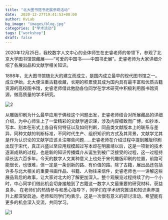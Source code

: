 ```yaml
---
title: "北大图书馆书史展参观活动"
date:  2020-12-27T19:41:53+08:00
author: KvLab
bg_image: "images/blog.jpg"
categories: ["学术活动"]
tags: ["workshop"]
draft: false
---
```


2020年12月25日，我校数字人文中心的全体师生在史睿老师的带领下，参观了北京大学图书馆馆藏展——“可爱的中国书——中国书史展”。史睿老师为大家详细介绍了各展出品和文献学相关知识。
<!--more-->

1898年，北大图书馆随北大的建立而成立，是国内成立最早的现代图书馆之一。成立伊始，北大便注重古籍收藏，长期的积累使其成为国内具有最丰富和优质古籍资源的高校图书馆，史睿老师借此勉励各位同学在学术研究中积极利用图书馆资源，做高质量的学术研究。

![2](/images/blog/blog-16/2.jpg)

从雕版印刷为什么最早应用于佛经这个问题出发，史睿老师结合对所展藏品的详细介绍，为中心师生上了一堂精彩的文献学通识课，涉及内容细致而广博，如抄本、写本、刻本在形式上各自有何特征以及如何判断，同品类文献版本上的联系与差异，同种文献的判断标准，不同时代生产、组织知识的方式及其背景，文献学尤其是作为认识论的文献学应该关注哪些问题……史睿老师在介绍过程中提到雕版印刷出现于宋代，真正兴盛以至应用规模超过写本却在明嘉靖以后，这是一项新的技术逐渐成熟的过程，也是新的知识传播媒介从诞生到被广泛接受的过程，这一过程持续长达六百多年。今天的数字人文某种意义上也处于宋代雕版印刷的位置，前路可能很长，也很难，但一定是一条创新的路、有价值的路。除了古籍，展出品还包括许多与北大相关的重要书画作品、书籍、人物往来信件，史睿老师也一一讲解这些展品背后的故事，让大家对北大的了解更加深入。整个观展览过程持续了约一个小时，中心同学们借此机会切身接触到了古籍这一数字人文最重要的研究材料，获益良多。
在老师们的热情参与和悉心指导下，同学们在学术研究推进和知识素养提升上都深受启迪。老师和同学们均表示，这是一次很有意义的研讨活动，希望能有更多的机会深入交流，共同学习。


![1](/images/blog/blog-16/1.png)